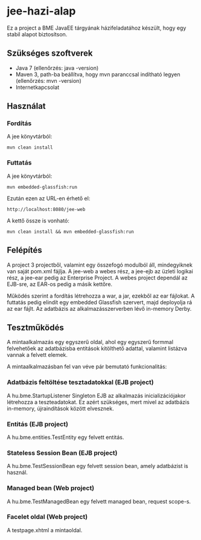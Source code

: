 jee-hazi-alap
=============

Ez a project a BME JavaEE tárgyának házifeladatához készült, hogy egy stabil alapot biztosítson.

Szükséges szoftverek
--------------------

- Java 7 (ellenőrzés: java -version)
- Maven 3, path-ba beállítva, hogy mvn paranccsal indítható legyen (ellenőrzés: mvn -version)
- Internetkapcsolat

Használat
---------

### Fordítás

A jee könyvtárból:

    mvn clean install

### Futtatás

A jee könyvtárból:

    mvn embedded-glassfish:run

Ezután ezen az URL-en érhető el:

    http://localhost:8080/jee-web

A kettő össze is vonható:

    mvn clean install && mvn embedded-glassfish:run

Felépítés
---------

A project 3 projectből, valamint egy összefogó modulból áll, mindegyiknek van saját pom.xml fájlja. A jee-web a webes rész, a jee-ejb az üzleti logikai rész, a jee-ear pedig az Enterprise Project. A webes project dependál az EJB-sre, az EAR-os pedig a másik kettőre.

Működés szerint a fordítás létrehozza a war, a jar, ezekből az ear fájlokat. A futtatás pedig elindít egy embedded Glassfish szervert, majd deployolja rá az ear fájlt. Az adatbázis az alkalmazásszerverben lévő in-memory Derby.

Tesztműködés
------------

A mintaalkalmazás egy egyszerű oldal, ahol egy egyszerű formmal felvehetőek az adatbázisba entitások kitölthető adattal, valamint listázva vannak a felvett elemek.

A mintaalkalmazásban fel van véve pár bemutató funkcionalitás:

### Adatbázis feltöltése tesztadatokkal (EJB project)

A hu.bme.StartupListener Singleton EJB az alkalmazás inicializációjakor létrehozza a teszteadatokat. Ez azért szükséges, mert mivel az adatbázis in-memory, újraindítások között elvesznek.

### Entitás (EJB project)

A hu.bme.entities.TestEntity egy felvett entitás.

### Stateless Session Bean (EJB project)

A hu.bme.TestSessionBean egy felvett session bean, amely adatbázist is használ.

### Managed bean (Web project)

A hu.bme.TestManagedBean egy felvett managed bean, request scope-s.

### Facelet oldal (Web project)

A testpage.xhtml a mintaoldal.
